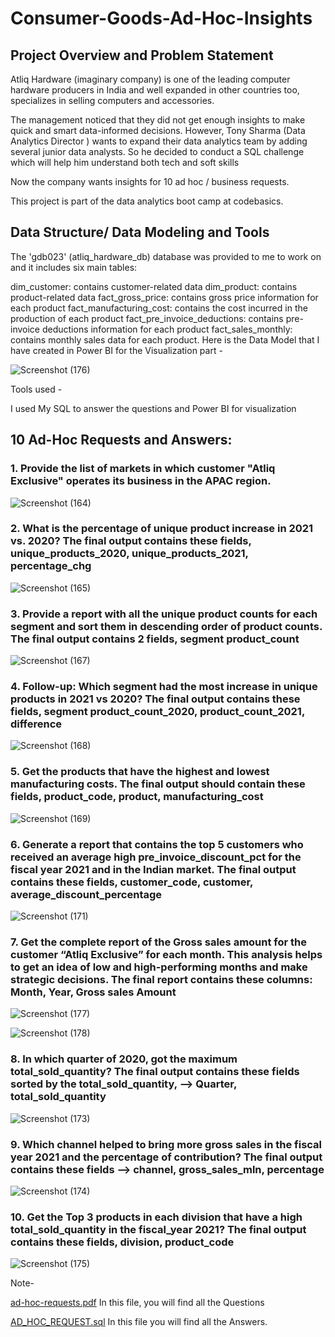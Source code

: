 # Consumer-Goods-Ad-Hoc-Insights
## Project Overview and Problem Statement
Atliq Hardware (imaginary company) is one of the leading computer hardware producers in India and well expanded in other countries too, specializes in selling computers and accessories.

The management noticed that they did not get enough insights to make quick and smart data-informed decisions. However, Tony Sharma (Data Analytics Director ) wants to expand their data analytics team by adding several junior data analysts. So he decided to conduct a SQL challenge which will help him understand both tech and soft skills

Now the company wants insights for 10 ad hoc / business requests.

This project is part of the data analytics boot camp at codebasics.

## Data Structure/ Data Modeling and Tools
The 'gdb023' (atliq_hardware_db) database was provided to me to work on and it includes six main tables:

dim_customer: contains customer-related data
dim_product: contains product-related data
fact_gross_price: contains gross price information for each product
fact_manufacturing_cost: contains the cost incurred in the production of each product
fact_pre_invoice_deductions: contains pre-invoice deductions information for each product
fact_sales_monthly: contains monthly sales data for each product.
Here is the Data Model that I have created in Power BI for the Visualization part -

![Screenshot (176)](https://github.com/user-attachments/assets/301cf61b-71cc-41d9-bd1c-0bc0c0a81b42)

Tools used -

I used My SQL to answer the questions
and Power BI for visualization

## 10 Ad-Hoc Requests and Answers:
### 1. Provide the list of markets in which customer "Atliq Exclusive" operates its business in the APAC region.
![Screenshot (164)](https://github.com/user-attachments/assets/ebba7303-55d3-48ad-8c4e-e9e4affc5a9f)

### 2. What is the percentage of unique product increase in 2021 vs. 2020? The final output contains these fields, unique_products_2020, unique_products_2021, percentage_chg

![Screenshot (165)](https://github.com/user-attachments/assets/843f3f6d-d46e-4788-93a1-e84bc8a388f2)

### 3. Provide a report with all the unique product counts for each segment and sort them in descending order of product counts. The final output contains 2 fields, segment product_count

![Screenshot (167)](https://github.com/user-attachments/assets/68b96f75-6169-4699-92c0-5fee83687aab)

### 4. Follow-up: Which segment had the most increase in unique products in 2021 vs 2020? The final output contains these fields, segment product_count_2020, product_count_2021, difference

![Screenshot (168)](https://github.com/user-attachments/assets/7547bcfd-7451-4a65-896f-6af6b6f001a4)

### 5. Get the products that have the highest and lowest manufacturing costs. The final output should contain these fields, product_code, product, manufacturing_cost
![Screenshot (169)](https://github.com/user-attachments/assets/ba6639a8-6825-4bd1-a52b-4c583b60742a)

### 6. Generate a report that contains the top 5 customers who received an average high pre_invoice_discount_pct for the fiscal year 2021 and in the Indian market. The final output contains these fields, customer_code, customer, average_discount_percentage

![Screenshot (171)](https://github.com/user-attachments/assets/8692a537-4bd2-4d08-9914-798c9e2571fb)

### 7. Get the complete report of the Gross sales amount for the customer “Atliq Exclusive” for each month. This analysis helps to get an idea of low and high-performing months and make strategic decisions. The final report contains these columns: Month, Year, Gross sales Amount

![Screenshot (177)](https://github.com/user-attachments/assets/feb1f1dc-7f0c-487d-8b00-fb22e6dee986)

![Screenshot (178)](https://github.com/user-attachments/assets/4e4afd54-2683-4f5c-ba5b-ab76db8c838d)

### 8. In which quarter of 2020, got the maximum total_sold_quantity? The final output contains these fields sorted by the total_sold_quantity, --> Quarter, total_sold_quantity

![Screenshot (173)](https://github.com/user-attachments/assets/f88600c5-970b-4d71-9240-33113028b6a7)

### 9. Which channel helped to bring more gross sales in the fiscal year 2021 and the percentage of contribution? The final output contains these fields --> channel, gross_sales_mln, percentage

![Screenshot (174)](https://github.com/user-attachments/assets/6dfa1bcd-4304-4b5a-99bd-c0dea6adaae6)
### 10. Get the Top 3 products in each division that have a high total_sold_quantity in the fiscal_year 2021? The final output contains these fields, division, product_code

![Screenshot (175)](https://github.com/user-attachments/assets/86aba00c-1a03-49b3-8507-144f462c9437)


Note-

[ad-hoc-requests.pdf](https://github.com/madhu1297/Consumer-Goods-Ad-Hoc-Insights/blob/main/ad-hoc-requests.pdf) In this file, you will find all the Questions

[AD_HOC_REQUEST.sql](https://github.com/madhu1297/Consumer-Goods-Ad-Hoc-Insights/blob/main/AD_HOC_REQUEST.sql) In this file you will find all the Answers.

